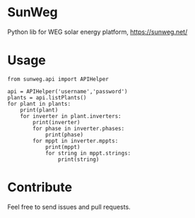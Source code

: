 # SunWeg

Python lib for WEG solar energy platform, https://sunweg.net/

# Usage

```
from sunweg.api import APIHelper

api = APIHelper('username','password')
plants = api.listPlants()
for plant in plants:
    print(plant)
    for inverter in plant.inverters:
        print(inverter)
        for phase in inverter.phases:
            print(phase)
        for mppt in inverter.mppts:
            print(mppt)
            for string in mppt.strings:
                print(string)
```

# Contribute

Feel free to send issues and pull requests.
